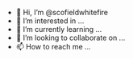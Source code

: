 - 👋 Hi, I’m @scofieldwhitefire
- 👀 I’m interested in ...
- 🌱 I’m currently learning ...
- 💞️ I’m looking to collaborate on ...
- 📫 How to reach me ...

<!---
scofieldwhitefire/scofieldwhitefire is a ✨ special ✨ repository because its `README.md` (this file) appears on your GitHub profile.
You can click the Preview link to take a look at your changes.
--->
